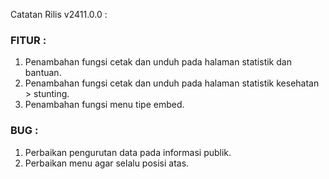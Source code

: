 Catatan Rilis v2411.0.0 :

### FITUR : 
1. Penambahan fungsi cetak dan unduh pada halaman statistik dan bantuan.
2. Penambahan fungsi cetak dan unduh pada halaman statistik kesehatan > stunting.
3. Penambahan fungsi menu tipe embed.

### BUG : 
1. Perbaikan pengurutan data pada informasi publik.
2. Perbaikan menu agar selalu posisi atas.